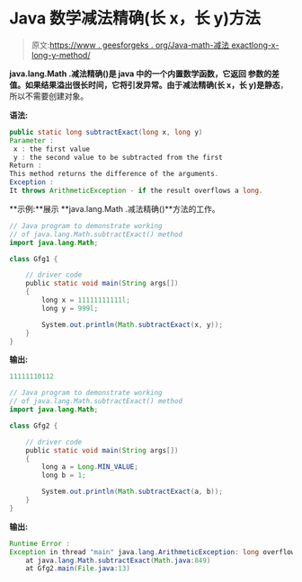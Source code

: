 # Java 数学减法精确(长 x，长 y)方法

> 原文:[https://www . geesforgeks . org/Java-math-减法 exactlong-x-long-y-method/](https://www.geeksforgeeks.org/java-math-subtractexactlong-x-long-y-method/)

**java.lang.Math .减法精确()**是 java 中的一个内置数学函数，它返回
参数的差值。如果结果溢出很长时间，它将引发异常。由于减法精确(长 x，长 y)是**静态**，
所以不需要创建对象。

**语法:**

```java
public static long subtractExact(long x, long y)
Parameter :
 x : the first value
 y : the second value to be subtracted from the first
Return :
This method returns the difference of the arguments.
Exception :
It throws ArithmeticException - if the result overflows a long.

```

**示例:**展示 **java.lang.Math .减法精确()**方法的工作。

```java
// Java program to demonstrate working
// of java.lang.Math.subtractExact() method
import java.lang.Math;

class Gfg1 {

    // driver code
    public static void main(String args[])
    {
        long x = 11111111111l;
        long y = 999l;

        System.out.println(Math.subtractExact(x, y));
    }
}
```

**输出:**

```java
11111110112

```

```java
// Java program to demonstrate working
// of java.lang.Math.subtractExact() method
import java.lang.Math;

class Gfg2 {

    // driver code
    public static void main(String args[])
    {
        long a = Long.MIN_VALUE;
        long b = 1;

        System.out.println(Math.subtractExact(a, b));
    }
}
```

**输出:**

```java
Runtime Error :
Exception in thread "main" java.lang.ArithmeticException: long overflow
    at java.lang.Math.subtractExact(Math.java:849)
    at Gfg2.main(File.java:13)

```